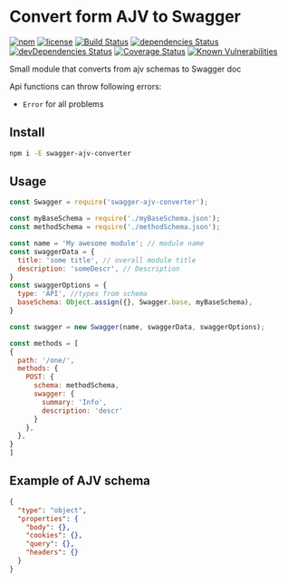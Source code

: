 # Convert form AJV to Swagger

[![npm](https://img.shields.io/npm/v/swagger-ajv-converter.svg)](https://npm.im/swagger-ajv-converter)
[![license](https://img.shields.io/npm/l/swagger-ajv-converter.svg)](https://npm.im/swagger-ajv-converter)
[![Build Status](https://travis-ci.org/bollwar404/swagger-ajv-converter.svg?branch=master)](https://travis-ci.org/bollwar404/swagger-ajv-converter)
[![dependencies Status](https://david-dm.org/bollwar404/swagger-ajv-converter/status.svg)](https://david-dm.org/bollwar404/swagger-ajv-converter)
[![devDependencies Status](https://david-dm.org/bollwar404/swagger-ajv-converter/dev-status.svg)](https://david-dm.org/bollwar404/swagger-ajv-converter?type=dev)
[![Coverage Status](https://coveralls.io/repos/github/bollwar404/swagger-ajv-converter/badge.svg?branch=master)](https://coveralls.io/github/bollwar404/swagger-ajv-converter?branch=master)
[![Known Vulnerabilities](https://snyk.io/test/github/bollwar404/swagger-ajv-converter/badge.svg)](https://snyk.io/test/github/bollwar404/swagger-ajv-converter)

Small module that converts from ajv schemas to Swagger doc

Api functions can throw following errors:

* `Error` for all problems

## Install

```bash
npm i -E swagger-ajv-converter
```

## Usage

```js
const Swagger = require('swagger-ajv-converter');

const myBaseSchema = require('./myBaseSchema.json');
const methodSchema = require('./methodSchema.json');

const name = 'My awesome module'; // module name
const swaggerData = {
  title: 'some title', // overall module title
  description: 'someDescr', // Description
}
const swaggerOptions = {
  type: 'API', //types from schema
  baseSchema: Object.assign({}, Swagger.base, myBaseSchema),
}

const swagger = new Swagger(name, swaggerData, swaggerOptions);

const methods = [
{
  path: '/one/',
  methods: {
    POST: {
      schema: methodSchema,
      swagger: {
        summary: 'Info',
        description: 'descr'
      }
    },
  },
}
]

```

## Example of AJV schema

```json
{
  "type": "object",
  "properties": {
    "body": {},
    "cookies": {},
    "query": {},
    "headers": {}
  }
}
```
